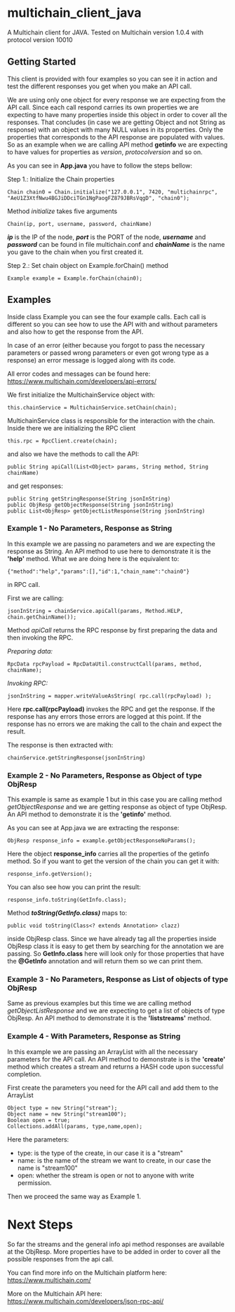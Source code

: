 # multichain_client_java
A Multichain client for JAVA. Tested on Multichain version 1.0.4 with protocol version 10010

## Getting Started
This client is provided with four examples so you can see it in action and test the different responses you get when you make an API call.

We are using only one object for every response we are expecting from the API call. 
Since each call respond carries its own properties we are expecting to have many properties inside this object in order to cover all the responses.
That concludes (in case we are getting Object and not String as response) with an object with many NULL values in its properties. 
Only the properties that corresponds to the API response are populated with values.
So as an example when we are calling API method **getinfo** we are expecting to have values for properties as _version_, _protocolversion_ and so on.

As you can see in **App.java** you have to follow the steps bellow:

Step 1.: Initialize the Chain properties
```
Chain chain0 = Chain.initialize("127.0.0.1", 7420, "multichainrpc", "AeU1Z3XtfNwu4BGJiDDciTGn1NgPaogFZ879JBRsVqgD", "chain0");
```

Method _initialize_ takes five arguments
```
Chain(ip, port, username, password, chainName)
```

***ip*** is the IP of the node, ***port*** is the PORT of the node, ***username*** and ***password*** can be found in file multichain.conf and ***chainName*** is the name you gave to the chain when you first created it.

Step 2.: Set chain object on Example.forChain() method
```
Example example = Example.forChain(chain0);
```

## Examples ##
Inside class Example you can see the four example calls. Each call is different so you can see how to use the API with and without parameters and also how to get the response from the API.

In case of an error (either because you forgot to pass the necessary parameters or passed wrong parameters or even got wrong type as a response) an error message is logged along with its code.

All error codes and messages can be found here:
https://www.multichain.com/developers/api-errors/

We first initialize the MultichainService object with:
```
this.chainService = MultichainService.setChain(chain);
```

MultichainService class is responsible for the interaction with the chain. Inside there we are initializing the RPC client
```
this.rpc = RpcClient.create(chain);
```

and also we have the methods to call the API: 
```
public String apiCall(List<Object> params, String method, String chainName)
```
and get responses:
```
public String getStringResponse(String jsonInString)
public ObjResp getObjectResponse(String jsonInString)
public List<ObjResp> getObjectListResponse(String jsonInString)
```

### Example 1 - No Parameters, Response as String ###
In this example we are passing no parameters and we are expecting the response as String. An API method to use here to demonstrate it is the **'help'** method. What we are doing here is the equivalent to:
```
{"method":"help","params":[],"id":1,"chain_name":"chain0"}
```
in RPC call.

First we are calling:
```
jsonInString = chainService.apiCall(params, Method.HELP, chain.getChainName());
```
Method _apiCall_ returns the RPC response by first preparing the data and then invoking the RPC.

_Preparing data:_
```
RpcData rpcPayload = RpcDataUtil.constructCall(params, method, chainName);
```
_Invoking RPC:_
```
jsonInString = mapper.writeValueAsString( rpc.call(rpcPayload) );
```
Here **rpc.call(rpcPayload)** invokes the RPC and get the response. 
If the response has any errors those errors are logged at this point.
If the response has no errors we are making the call to the chain and expect the result. 

The response is then extracted with:
```
chainService.getStringResponse(jsonInString)
```

### Example 2 - No Parameters, Response as Object of type ObjResp ###
This example is same as example 1 but in this case you are calling method _getObjectResponse_ and we are getting response as object of type ObjResp. An API method to demonstrate it is the **'getinfo'** method.

As you can see at App.java we are extracting the response:
```
ObjResp response_info = example.getObjectResponseNoParams();
```
Here the object **response_info** carries all the properties of the getinfo method.
So if you want to get the version of the chain you can get it with:
```
response_info.getVersion();
```
You can also see how you can print the result:
```
response_info.toString(GetInfo.class);
```
Method **_toString(GetInfo.class)_** maps to:
```
public void toString(Class<? extends Annotation> clazz)
```
inside ObjResp class. 
Since we have already tag all the properties inside ObjResp class it is easy to get them by searching for the annotation we are passing.
So **GetInfo.class** here will look only for those properties that have the **@GetInfo** annotation and will return them so we can print them.


### Example 3 - No Parameters, Response as List of objects of type ObjResp ###
Same as previous examples but this time we are calling method _getObjectListResponse_ and we are expecting to get a list of objects of type ObjResp. An API method to demonstrate it is the **'liststreams'** method.

### Example 4 - With Parameters, Response as String ###
In this example we are passing an ArrayList with all the necessary parameters for the API call. An API method to demonstrate is is the **'create'** method which creates a stream and returns a HASH code upon successful completion.  

First create the parameters you need for the API call and add them to the ArrayList
```
Object type = new String("stream");
Object name = new String("stream100");
Boolean open = true;
Collections.addAll(params, type,name,open);
```

Here the parameters:
- type: is the type of the create, in our case it is a "stream"
- name: is the name of the stream we want to create, in our case the name is "stream100"
- open: whether the stream is open or not to anyone with write permission.

Then we proceed the same way as Example 1.

# Next Steps #
So far the streams and the general info api method responses are available at the ObjResp. More properties have to be added in order to cover all the possible responses from the api call.

You can find more info on the Multichain platform here:
https://www.multichain.com/

More on the Multichain API here:
https://www.multichain.com/developers/json-rpc-api/
